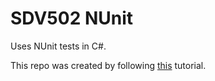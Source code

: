 # SDV502 NUnit

Uses NUnit tests in C#.

This repo was created by following [this](http://dotnetpattern.com/nunit-introduction) tutorial. 
